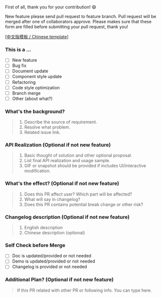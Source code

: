 First of all, thank you for your contribution! 😄

New feature please send pull request to feature branch. Pull request will be merged after one of collaborators approve. Please makes sure that these form are filled before submitting your pull request, thank you!

[[中文版模板 / Chinese template](./pr_cn.md)]

### This is a ...

- [ ] New feature
- [ ] Bug fix
- [ ] Document update
- [ ] Component style update
- [ ] Refactoring
- [ ] Code style optimization
- [ ] Branch merge
- [ ] Other (about what?)

### What's the background?

> 1. Describe the source of requirement.
> 2. Resolve what problem.
> 3. Related issue link.

### API Realization (Optional if not new feature)

> 1. Basic thought of solution and other optional proposal.
> 2. List final API realization and usage sample.
> 3. GIF or snapshot should be provided if includes UI/interactive modification.

### What's the effect? (Optional if not new feature)

> 1. Does this PR affect user? Which part will be affected?
> 2. What will say in changelog?
> 3. Does this PR contains potential break change or other risk?

### Changelog description (Optional if not new feature)

> 1. English description
> 2. Chinese description (optional)

### Self Check before Merge

- [ ] Doc is updated/provided or not needed
- [ ] Demo is updated/provided or not needed
- [ ] Changelog is provided or not needed

### Additional Plan? (Optional if not new feature)

> If this PR related with other PR or following info. You can type here.